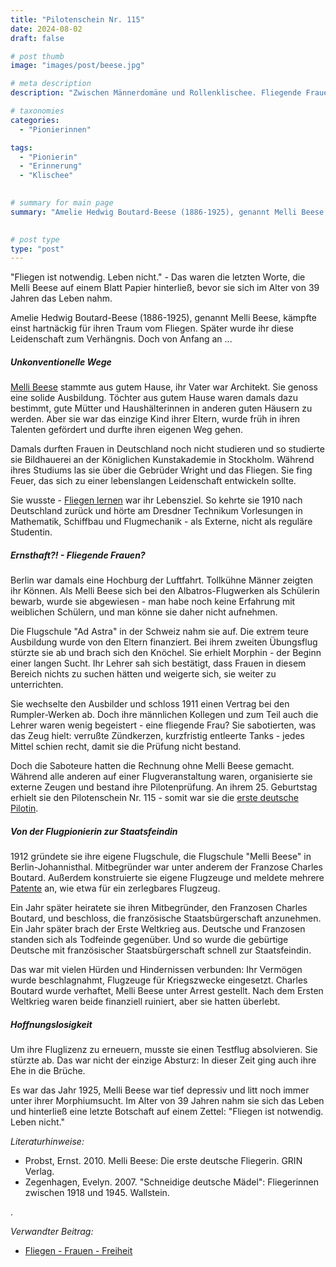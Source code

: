 ```yaml
---
title: "Pilotenschein Nr. 115"
date: 2024-08-02
draft: false

# post thumb
image: "images/post/beese.jpg"

# meta description
description: "Zwischen Männerdomäne und Rollenklischee. Fliegende Frauen. Flugzeuge. erste deutsche Flugpilotin. deutsche Pilotin. Staatsfeind wegen Ehe mit Franzosen. Erster Weltkrieg. eigene Flugschule Berlin. Königliche Kunstakademie in Stockholm. Albatros-Flugwerke. Ad Astra Flugschule Schweiz. Rumpler Werke. Pionierin. Amelie Hedwig Boutard-Beese (1886-1925), genannt Melli Beese. Berlin-Johannisthal. Charles Boutard."

# taxonomies
categories:
  - "Pionierinnen"

tags:
  - "Pionierin"
  - "Erinnerung"
  - "Klischee"
  

# summary for main page
summary: "Amelie Hedwig Boutard-Beese (1886-1925), genannt Melli Beese - deutsche Flugpionierin, die wegen ihrer Liebe zu einem Franzosen zur Staatsfeindin wurde."
  

# post type
type: "post"
---
```



"Fliegen ist notwendig. Leben nicht." - Das waren die letzten Worte, die Melli Beese auf einem Blatt Papier hinterließ, bevor sie sich im Alter von 39 Jahren das Leben nahm.

Amelie Hedwig Boutard-Beese (1886-1925), genannt Melli Beese, kämpfte einst hartnäckig für ihren Traum vom Fliegen. Später wurde ihr diese Leidenschaft zum Verhängnis. Doch von Anfang an ...

##### Unkonventionelle Wege

[Melli Beese](https://www.ardalpha.de/wissen/geschichte/historische-persoenlichkeiten/amelie-melli-beese-deutsche-pilotin-fliegen-frau-geschichte-frauengeschichte-100.html) stammte aus gutem Hause, ihr Vater war Architekt. Sie genoss eine solide Ausbildung. Töchter aus gutem Hause waren damals dazu bestimmt, gute Mütter und Haushälterinnen in anderen guten Häusern zu werden. Aber sie war das einzige Kind ihrer Eltern, wurde früh in ihren Talenten gefördert und durfte ihren eigenen Weg gehen.

Damals durften Frauen in Deutschland noch nicht studieren und so studierte sie Bildhauerei an der Königlichen Kunstakademie in Stockholm. Während ihres Studiums las sie über die Gebrüder Wright und das Fliegen. Sie fing Feuer, das sich zu einer lebenslangen Leidenschaft entwickeln sollte.

Sie wusste - [Fliegen lernen](https://blog.deutsches-museum.de/2024/05/31/pilotinnen-und-pionierinnen-der-luftfahrt) war ihr Lebensziel. So kehrte sie 1910 nach Deutschland zurück und hörte am Dresdner Technikum Vorlesungen in Mathematik, Schiffbau und Flugmechanik - als Externe, nicht als reguläre Studentin.

##### Ernsthaft?! - Fliegende Frauen?

Berlin war damals eine Hochburg der Luftfahrt. Tollkühne Männer zeigten ihr Können. Als Melli Beese sich bei den Albatros-Flugwerken als Schülerin bewarb, wurde sie abgewiesen - man habe noch keine Erfahrung mit weiblichen Schülern, und man könne sie daher nicht aufnehmen. 

Die Flugschule "Ad Astra" in der Schweiz nahm sie auf. Die extrem teure Ausbildung wurde von den Eltern finanziert. Bei ihrem zweiten Übungsflug stürzte sie ab und brach sich den Knöchel. Sie erhielt Morphin - der Beginn einer langen Sucht. Ihr Lehrer sah sich bestätigt, dass Frauen in diesem Bereich nichts zu suchen hätten und weigerte sich, sie weiter zu unterrichten.

Sie wechselte den Ausbilder und schloss 1911 einen Vertrag bei den Rumpler-Werken ab. Doch ihre männlichen Kollegen und zum Teil auch die Lehrer waren wenig begeistert - eine fliegende Frau? Sie sabotierten, was das Zeug hielt: verrußte Zündkerzen, kurzfristig entleerte Tanks - jedes Mittel schien recht, damit sie die Prüfung nicht bestand.

Doch die Saboteure hatten die Rechnung ohne Melli Beese gemacht. Während alle anderen auf einer Flugveranstaltung waren, organisierte sie externe Zeugen und bestand ihre Pilotenprüfung. An ihrem 25. Geburtstag erhielt sie den Pilotenschein Nr. 115 - somit war sie die [erste deutsche Pilotin](https://www.mdr.de/geschichte/zeitgeschichte-gegenwart/politik-gesellschaft/melli-beese-pilotin-pionierin-sachsen-emanzipation-100.html).

##### Von der Flugpionierin zur Staatsfeindin

1912 gründete sie ihre eigene Flugschule, die Flugschule "Melli Beese" in Berlin-Johannisthal. Mitbegründer war unter anderem der Franzose Charles Boutard. Außerdem konstruierte sie eigene Flugzeuge und meldete mehrere [Patente](https://www.dpma.de/dpma/veroeffentlichungen/patentefrauen/mellibeese/index.html) an, wie etwa für ein zerlegbares Flugzeug.

Ein Jahr später heiratete sie ihren Mitbegründer, den Franzosen Charles Boutard, und beschloss, die französische Staatsbürgerschaft anzunehmen. Ein Jahr später brach der Erste Weltkrieg aus. Deutsche und Franzosen standen sich als Todfeinde gegenüber. Und so wurde die gebürtige Deutsche mit französischer Staatsbürgerschaft schnell zur Staatsfeindin.

Das war mit vielen Hürden und Hindernissen verbunden: Ihr Vermögen wurde beschlagnahmt, Flugzeuge für Kriegszwecke eingesetzt. Charles Boutard wurde verhaftet, Melli Beese unter Arrest gestellt. Nach dem Ersten Weltkrieg waren beide finanziell ruiniert, aber sie hatten überlebt.

##### Hoffnungslosigkeit

Um ihre Fluglizenz zu erneuern, musste sie einen Testflug absolvieren. Sie stürzte ab. Das war nicht der einzige Absturz: In dieser Zeit ging auch ihre Ehe in die Brüche.

Es war das Jahr 1925, Melli Beese war tief depressiv und litt noch immer unter ihrer Morphiumsucht. Im Alter von 39 Jahren nahm sie sich das Leben und hinterließ eine letzte Botschaft auf einem Zettel: "Fliegen ist notwendig. Leben nicht."


*Literaturhinweise:*
- Probst, Ernst. 2010. Melli Beese: Die erste deutsche Fliegerin. GRIN Verlag.
- Zegenhagen, Evelyn. 2007. "Schneidige deutsche Mädel": Fliegerinnen zwischen 1918 und 1945. Wallstein.



.


*Verwandter Beitrag:*
- [Fliegen - Frauen - Freiheit](https://www.erinnermich.eu/blog/fliegen/)

